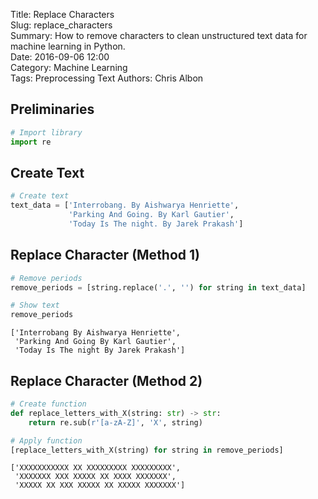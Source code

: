Title: Replace Characters  
Slug: replace_characters  
Summary: How to remove characters to clean unstructured text data for machine learning in Python.   
Date: 2016-09-06 12:00  
Category: Machine Learning  
Tags: Preprocessing Text
Authors: Chris Albon

## Preliminaries


```python
# Import library
import re
```

## Create Text


```python
# Create text
text_data = ['Interrobang. By Aishwarya Henriette',
             'Parking And Going. By Karl Gautier',
             'Today Is The night. By Jarek Prakash']
```

## Replace Character (Method 1)


```python
# Remove periods
remove_periods = [string.replace('.', '') for string in text_data]

# Show text
remove_periods
```




    ['Interrobang By Aishwarya Henriette',
     'Parking And Going By Karl Gautier',
     'Today Is The night By Jarek Prakash']



## Replace Character (Method 2)


```python
# Create function
def replace_letters_with_X(string: str) -> str:
    return re.sub(r'[a-zA-Z]', 'X', string)

# Apply function
[replace_letters_with_X(string) for string in remove_periods]
```




    ['XXXXXXXXXXX XX XXXXXXXXX XXXXXXXXX',
     'XXXXXXX XXX XXXXX XX XXXX XXXXXXX',
     'XXXXX XX XXX XXXXX XX XXXXX XXXXXXX']


